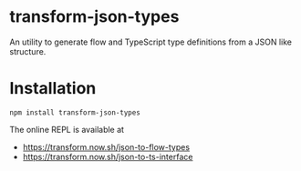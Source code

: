 transform-json-types
=========

An utility to generate flow and TypeScript type definitions from a JSON like structure.

Installation
============

```
npm install transform-json-types
```

The online REPL is available at
- https://transform.now.sh/json-to-flow-types
- https://transform.now.sh/json-to-ts-interface


